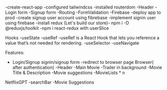 


-create-react-app
-configured tailwindcss 
-installed routerdom
-Header
-Login form
-Signup form
-Routing
-FormValidation
-Firebase
 -deploy app to prod
 -create signup user account using fibrebase
 -implement signin user using firebase
 -install redux (Let's build our store)- npm i -D @reduxjs/toolkit
                -npm i react-redux with userSlice

Hooks
 -useState
 -useRef -useRef is a React Hook that lets you reference a value that’s not needed for rendering.
 -useSelector
 -useNavigate
 



Features:
- Login/Signup
   signin/signup form
   -redirect to browser page
  Browser( after authentication)
    -Header
    -Main Movie
       -Trailer in background
       -Movie Title & Description
       -Movie suggestions
            -MovieLists * n

NetflixGPT
 -searchBar
 -Movie Suggestions